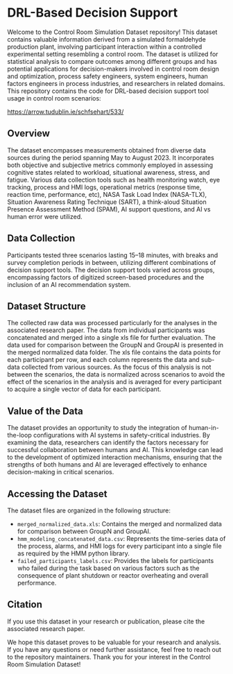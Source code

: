 # **DRL-Based Decision Support**

Welcome to the Control Room Simulation Dataset repository! This dataset contains valuable information derived from a simulated formaldehyde production plant, involving participant interaction within a controlled experimental setting resembling a control room. The dataset is utilized for statistical analysis to compare outcomes among different groups and has potential applications for decision-makers involved in control room design and optimization, process safety engineers, system engineers, human factors engineers in process industries, and researchers in related domains. This repository contains the code for DRL-based decision support tool usage in control room scenarios: 

https://arrow.tudublin.ie/schfsehart/533/

## Overview
The dataset encompasses measurements obtained from diverse data sources during the period spanning May to August 2023. It incorporates both objective and subjective metrics commonly employed in assessing cognitive states related to workload, situational awareness, stress, and fatigue. Various data collection tools such as health monitoring watch, eye tracking, process and HMI logs, operational metrics (response time, reaction time, performance, etc), NASA Task Load Index (NASA-TLX), Situation Awareness Rating Technique (SART), a think-aloud Situation Presence Assessment Method (SPAM), AI support questions, and AI vs human error were utilized.

## Data Collection
Participants tested three scenarios lasting 15–18 minutes, with breaks and survey completion periods in between, utilizing different combinations of decision support tools. The decision support tools varied across groups, encompassing factors of digitized screen-based procedures and the inclusion of an AI recommendation system.

## Dataset Structure
The collected raw data was processed particularly for the analyses in the associated research paper. The data from individual participants was concatenated and merged into a single xls file for further evaluation. The data used for comparison between the GroupN and GroupAI is presented in the merged normalized data folder. The xls file contains the data points for each participant per row, and each column represents the data and sub-data collected from various sources. As the focus of this analysis is not between the scenarios, the data is normalized across scenarios to avoid the effect of the scenarios in the analysis and is averaged for every participant to acquire a single vector of data for each participant.

## Value of the Data
The dataset provides an opportunity to study the integration of human-in-the-loop configurations with AI systems in safety-critical industries. By examining the data, researchers can identify the factors necessary for successful collaboration between humans and AI. This knowledge can lead to the development of optimized interaction mechanisms, ensuring that the strengths of both humans and AI are leveraged effectively to enhance decision-making in critical scenarios.

## Accessing the Dataset
The dataset files are organized in the following structure:
- `merged_normalized_data.xls`: Contains the merged and normalized data for comparison between GroupN and GroupAI.
- `hmm_modeling_concatenated_data.csv`: Represents the time-series data of the process, alarms, and HMI logs for every participant into a single file as required by the HMM python library.
- `failed_participants_labels.csv`: Provides the labels for participants who failed during the task based on various factors such as the consequence of plant shutdown or reactor overheating and overall performance.

## Citation
If you use this dataset in your research or publication, please cite the associated research paper.

We hope this dataset proves to be valuable for your research and analysis. If you have any questions or need further assistance, feel free to reach out to the repository maintainers. Thank you for your interest in the Control Room Simulation Dataset!
